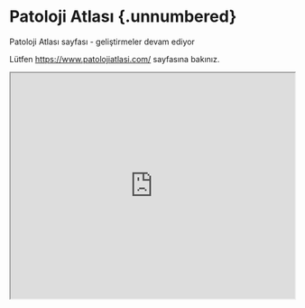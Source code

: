 # Patoloji Atlası {.unnumbered}

Patoloji Atlası sayfası - geliştirmeler devam ediyor

Lütfen <https://www.patolojiatlasi.com/> sayfasına bakınız.

<iframe src="https://pathologyatlas.github.io/glycogenstorage/HE.html" width="100%" height="400px">

</iframe>
